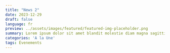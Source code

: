 ```yaml
---
title: "News 2"
date: 2023-12-29
draft: false
language: fr
preview: ../assets/images/featured/featured-img-placeholder.png
summary: Lorem ipsum dolor sit amet blandit molestie diam magna sagittis augue.
categories: 'A la Une'
tags: Évenements
---
```

